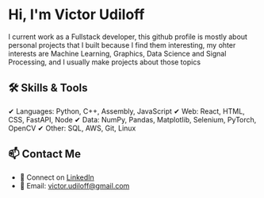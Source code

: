 # Hi, I'm Victor Udiloff
I current work as a Fullstack developer, this github profile is mostly about personal projects that I built because I find them interesting, my ohter interests are Machine Learning, Graphics, Data Science and Signal Processing, and I usually make projects about those topics

## 🛠️ Skills & Tools
✔ Languages: Python, C++, Assembly, JavaScript
✔ Web: React, HTML, CSS, FastAPI, Node
✔ Data: NumPy, Pandas, Matplotlib, Selenium, PyTorch, OpenCV
✔ Other: SQL, AWS, Git, Linux

## 📫 Contact Me
- 💬 Connect on [LinkedIn](www.linkedin.com/in/victor-udiloff)
- 📧 Email: victor.udiloff@gmail.com
